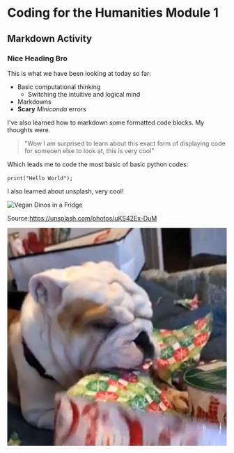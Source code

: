 # Coding for the Humanities Module 1
## Markdown Activity
### Nice Heading Bro
 This is what we have been looking at today so far:
- Basic computational thinking
    - Switching the intuitive and logical mind
- Markdowns
- **Scary** *Miniconda* errors

I've also learned how to markdown some formatted code blocks. My thoughts were.

> "Wow I am surprised to learn about this exact form of displaying code for someoen else to look at, this is very cool"

Which leads me to code the most basic of basic python codes:

`print("Hello World");`

I also learned about unsplash, very cool!

![Vegan Dinos in a Fridge](https://plus.unsplash.com/premium_photo-1670590811819-32d9263461db?ixlib=rb-4.0.3&ixid=MnwxMjA3fDB8MHxwaG90by1wYWdlfHx8fGVufDB8fHx8&auto=format&fit=crop&w=2070&q=80)

Source:https://unsplash.com/photos/uKS42Ex-DuM

![A png file of a bulldog that stole Christmas](dozer.png)